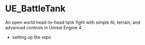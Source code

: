 # UE_BattleTank
An open world head-to-head tank fight with simple AI, terrain, and advanced controls in Unreal Engine 4
* setting up the repo